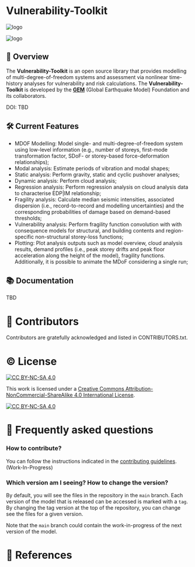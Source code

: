 # Vulnerability-Toolkit

![logo](https://github.com/mouayed-nafeh/random/assets/149155077/024e652c-8bc3-41c1-b2fc-0ae1e9f5816a)

![logo](https://github.com/mouayed-nafeh/vulnerability-toolkit/blob/main/imgs/gem-vulnerability-toolkit.png)

## 🔎 Overview 

The **Vulnerability-Toolkit** is an open source library that provides modelling of multi-degree-of-freedom systems and assessment via nonlinear time-history analyses for vulnerability and risk calculations. The **Vulnerability-Toolkit** is developed by the **[GEM](http://www.globalquakemodel.org)** (Global Earthquake Model) Foundation and its collaborators.

DOI: TBD

## 🛠️ Current Features

* MDOF Modelling: Model single- and multi-degree-of-freedom system using low-level information (e.g., number of storeys, first-mode transformation factor, SDoF- or storey-based force-deformation relationships);
* Modal analysis: Estimate periods of vibration and modal shapes;
* Static analysis: Perform gravity, static and cyclic pushover analyses;
* Dynamic analysis: Perform cloud analysis;
* Regression analysis: Perform regression analysis on cloud analysis data to characterise EDP|IM relationship;
* Fragility analysis: Calculate median seismic intensities, associated dispersion (i.e., record-to-record and modelling uncertainties) and the corresponding probabilities of damage based on demand-based thresholds;
* Vulnerability analysis: Perform fragility function convolution with with consequence models  for structural, and building contents and region-specific non-structural storey-loss functions;
* Plotting: Plot analysis outputs such as model overview, cloud analysis results, demand profiles (i.e., peak storey drifts and peak floor acceleration along the height of the model), fragility functions. Additionally, it is possible to animate the MDoF considering a single run;

## 📚 Documentation

TBD

# 🌟 Contributors

Contributors are gratefully acknowledged and listed in CONTRIBUTORS.txt. 

# © License
[![CC BY-NC-SA 4.0][cc-by-nc-sa-shield]][cc-by-nc-sa]

This work is licensed under a
[Creative Commons Attribution-NonCommercial-ShareAlike 4.0 International License][cc-by-nc-sa].

[![CC BY-NC-SA 4.0][cc-by-nc-sa-image]][cc-by-nc-sa]

[cc-by-nc-sa]: http://creativecommons.org/licenses/by-nc-sa/4.0/
[cc-by-nc-sa-image]: https://licensebuttons.net/l/by-nc-sa/4.0/88x31.png
[cc-by-nc-sa-shield]: https://img.shields.io/badge/License-CC%20BY--NC--SA%204.0-lightgrey.svg

# 🤔 Frequently asked questions

### How to contribute?

You can follow the instructions indicated in the [contributing guidelines](./contribute_guidelines.md). (Work-In-Progress)

### Which version am I seeing? How to change the version?

By default, you will see the files in the repository in the `main` branch. Each version of the model that is released can be accessed is marked with a `tag`. By changing the tag version at the top of the repository, you can change see the files for a given version.

Note that the `main` branch could contain the work-in-progress of the next version of the model.

# 📑 References
[^1]: Nafeh, A.M.B., Al-Jawhari, K., Silva, V, (202X). Title Pending. Journal
[^2]: Nafeh, A.M.B., Al-Jawhari, K., Silva, V, (202X). Title Pending. COMPDYN
